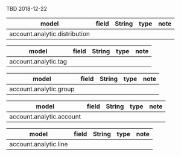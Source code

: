 

TBD 2018-12-22

model|field|String|type|note
-----|-----|------|----|----
account.analytic.distribution||||


model|field|String|type|note
-----|-----|------|----|----
account.analytic.tag||||

model|field|String|type|note
-----|-----|------|----|----
account.analytic.group||||


model|field|String|type|note
-----|-----|------|----|----
account.analytic.account||||


model|field|String|type|note
-----|-----|------|----|----
account.analytic.line||||


